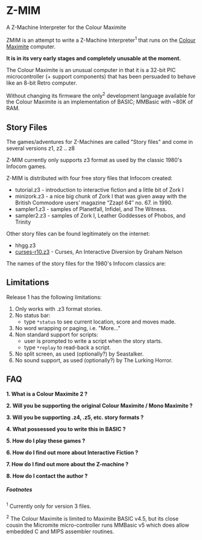 # Z-MIM
A Z-Machine Interpreter for the Colour Maximite

ZMIM is an attempt to write a Z-Machine Interpreter<sup>1</sup> that runs on the
[Colour Maximite](https://geoffg.net/maximite.html) computer.

**It is in its very early stages and completely unusable at the moment.**

The Colour Maximite is an unusual computer in that it is a 32-bit PIC
microcontroller (+ support components) that has been persuaded to
behave like an 8-bit Retro computer.

Without changing its firmware the only<sup>2</sup> development language available
for the Colour Maximite is an implementation of BASIC; MMBasic with ~80K of RAM.

## Story Files

The games/adventures for Z-Machines are called "Story files" and come in several versions z1, z2 .. z8

Z-MIM currently only supports z3 format as used by the classic 1980's Infocom games.

Z-MIM is distributed with four free story files that Infocom created:
 - tutorial.z3 - introduction to interactive fiction and a little bit of Zork I
 - minizork.z3 - a nice big chunk of Zork I that was given away with the British Commodore users’ magazine “Zzap! 64″ no. 67. in 1990.
 - sampler1.z3 - samples of Planetfall, Infidel, and The Witness.
 - sampler2.z3 - samples of Zork I, Leather Goddesses of Phobos, and Trinity

Other story files can be found legitimately on the internet:
 - hhgg.z3
 - [curses-r10.z3](https://ifarchive.org/if-archive/games/zcode/old/curses-r10.z3) - Curses, An Interactive Diversion by Graham Nelson
 
The names of the story files for the 1980's Infocom classics are:


## Limitations

Release 1 has the following limitations:

1. Only works with .z3 format stories.
2. No status bar:
    - type `*status` to see current location, score and moves made.
3. No word wrapping or paging, i.e. "More..."
4. Non standard support for scripts:
    - user is prompted to write a script when the story starts.
    - type `*replay` to read-back a script.
5. No split screen, as used (optionally?) by Seastalker.
6. No sound support, as used (optionally?) by The Lurking Horror.

## FAQ

**1. What is a Colour Maximite 2 ?**

**2. Will you be supporting the original Colour Maximite / Mono Maximite ?**

**3. Will you be supporting .z4, .z5, etc. story formats ?**

**4. What possessed you to write this in BASIC ?**

**5. How do I play these games ?**

**6. How do I find out more about Interactive Fiction ?**

**7. How do I find out more about the Z-machine ?**

**8. How do I contact the author ?**

##### Footnotes

<sup>1</sup> Currently only for version 3 files.

<sup>2</sup> The Colour Maximite is limited to Maximite BASIC v4.5, but its close cousin the Micromite micro-controller runs MMBasic v5 which does allow embedded C and MIPS assembler routines.
